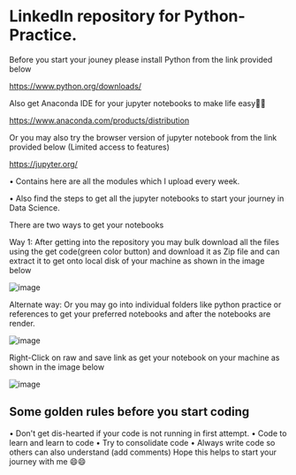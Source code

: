 # LinkedIn repository for Python-Practice.

Before you start your jouney please install Python from the link provided below

https://www.python.org/downloads/

Also get Anaconda IDE for your jupyter notebooks to make life easy🐍🐍

https://www.anaconda.com/products/distribution

Or you may also try the browser version of jupyter notebook from the link provided below (Limited access to features)

https://jupyter.org/

• Contains here are all the modules which I upload every week.

• Also find the steps to get all the jupyter notebooks to start your journey in Data Science.

There are two ways to get your notebooks 

Way 1: After getting into the repository you may bulk download all the files using the get code(green color button) and download it as Zip file and can extract it to get onto local disk of your machine as shown in the image below

![image](https://user-images.githubusercontent.com/87890409/173847715-0290ca05-5ae6-4a2b-a364-b6d5a35e5e4e.png)

Alternate way: Or you may go into individual folders like python practice or references to get your preferred notebooks and after the notebooks are render. 

![image](https://user-images.githubusercontent.com/87890409/173849187-03575e2c-9e90-46ee-ab51-edb6c9ed207a.png)

Right-Click on raw and save link as get your notebook on your machine as shown in the image below

![image](https://user-images.githubusercontent.com/87890409/173848255-4fa15ed1-5672-4fc6-95ff-d4cb1e5c427e.png)

## Some golden rules before you start coding
• Don't get dis-hearted if your code is not running in first attempt.
• Code to learn and learn to code
• Try to consolidate code
• Always write code so others can also understand (add comments)
Hope this helps to start your journey with me 😄😄
